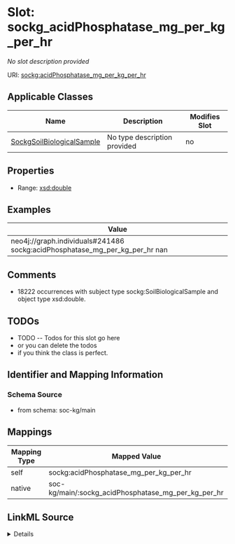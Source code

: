 

# Slot: sockg_acidPhosphatase_mg_per_kg_per_hr


_No slot description provided_





URI: [sockg:acidPhosphatase_mg_per_kg_per_hr](http://www.semanticweb.org/sockg/ontologies/2024/0/soil-carbon-ontology/acidPhosphatase_mg_per_kg_per_hr)



<!-- no inheritance hierarchy -->





## Applicable Classes

| Name | Description | Modifies Slot |
| --- | --- | --- |
| [SockgSoilBiologicalSample](../classes/SockgSoilBiologicalSample.md) | No type description provided |  no  |







## Properties

* Range: [xsd:double](http://www.w3.org/2001/XMLSchema#double)






## Examples

| Value |
| --- |
| neo4j://graph.individuals#241486 sockg:acidPhosphatase_mg_per_kg_per_hr nan |

## Comments

* 18222 occurrences with subject type sockg:SoilBiologicalSample and object type xsd:double.

## TODOs

* TODO -- Todos for this slot go here
* or you can delete the todos
* if you think the class is perfect.

## Identifier and Mapping Information







### Schema Source


* from schema: soc-kg/main




## Mappings

| Mapping Type | Mapped Value |
| ---  | ---  |
| self | sockg:acidPhosphatase_mg_per_kg_per_hr |
| native | soc-kg/main/:sockg_acidPhosphatase_mg_per_kg_per_hr |




## LinkML Source

<details>
```yaml
name: sockg_acidPhosphatase_mg_per_kg_per_hr
description: No slot description provided
todos:
- TODO -- Todos for this slot go here
- or you can delete the todos
- if you think the class is perfect.
comments:
- 18222 occurrences with subject type sockg:SoilBiologicalSample and object type xsd:double.
examples:
- value: neo4j://graph.individuals#241486 sockg:acidPhosphatase_mg_per_kg_per_hr nan
from_schema: soc-kg/main
rank: 1000
slot_uri: sockg:acidPhosphatase_mg_per_kg_per_hr
alias: sockg_acidPhosphatase_mg_per_kg_per_hr
domain_of:
- sockg_SoilBiologicalSample
range: double

```
</details>